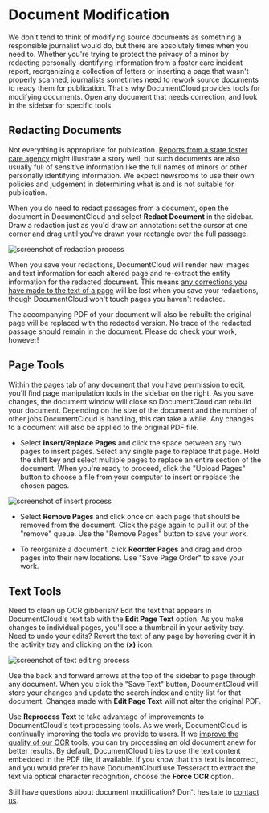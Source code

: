 # Document Modification

We don't tend to think of modifying source documents as something a responsible journalist would do, but there are absolutely times when you need to. Whether you're trying to protect the privacy of a minor by redacting personally identifying information from a foster care incident report, reorganizing a collection of letters or inserting a page that wasn't properly scanned, journalists sometimes need to rework source documents to ready them for publication. That's why DocumentCloud provides tools for modifying documents. Open any document that needs correction, and look in the sidebar for specific tools.

## <span id="redactions">Redacting Documents</span>

Not everything is appropriate for publication. [Reports from a state foster care agency](http://media.apps.chicagotribune.com/docs/ct-met-dcfs-letters.html) might illustrate a story well, but such documents are also usually full of sensitive information like the full names of minors or other personally identifying information. We expect newsrooms to use their own policies and judgement in determining what is and is not suitable for publication.

When you do need to redact passages from a document, open the document in DocumentCloud and select **Redact Document** in the sidebar. Draw a redaction just as you'd draw an annotation: set the cursor at one corner and drag until you've drawn your rectangle over the full passage.

<img alt="screenshot of redaction process" src="/images/help/redact.jpg" class="full_line" />

When you save your redactions, DocumentCloud will render new images and text information for each altered page and re-extract the entity information for the redacted document. This means [any corrections you have made to the text of a page](#texttools) will be lost when you save your redactions, though DocumentCloud won't touch pages you haven't redacted.

The accompanying PDF of your document will also be rebuilt: the original page will be replaced with the redacted version. No trace of the redacted passage should remain in the document. Please do check your work, however!

## <span id="pagetools">Page Tools</span>

Within the pages tab of any document that you have permission to edit, you'll find page manipulation tools in the sidebar on the right. As you save changes, the document window will close so DocumentCloud can rebuild your document. Depending on the size of the document and the number of other jobs DocumentCloud is handling, this can take a while. Any changes to a document will also be applied to the original PDF file.

 * Select **Insert/Replace Pages** and click the space between any two pages to insert pages. Select any single page to replace that page. Hold the shift key and select multiple pages to replace an entire section of the document. When you're ready to proceed, click the "Upload Pages" button to choose a file from your computer to insert or replace the chosen pages.

<img alt="screenshot of insert process" src="/images/help/insert.jpg" class="full_line" />

 * Select **Remove Pages** and click once on each page that should be removed from the document. Click the page again to pull it out of the "remove" queue. Use the "Remove Pages" button to save your work.

 * To reorganize a document, click **Reorder Pages** and drag and drop pages into their new locations. Use "Save Page Order" to save your work.

## <span id="texttools">Text Tools</span>

Need to clean up OCR gibberish? Edit the text that appears in DocumentCloud's text tab with the **Edit Page Text** option. As you make changes to individual pages, you'll see a thumbnail in your activity tray. Need to undo your edits? Revert the text of any page by hovering over it in the activity tray and clicking on the **(x)** icon.

<img alt="screenshot of text editing process" src="/images/help/text.jpg" class="full_line" />

Use the back and forward arrows at the top of the sidebar to page through any document. When you click the "Save Text" button, DocumentCloud will store your changes and update the search index and entity list for that document. Changes made with **Edit Page Text** will not alter the original PDF.

Use **Reprocess Text** to take advantage of improvements to DocumentCloud's text processing tools. As we work, DocumentCloud is continually improving the tools we provide to users. If we [improve the quality of our OCR][] tools, you can try processing an old document anew for better results. By default, DocumentCloud tries to use the text content embedded in the PDF file, if available. If you know that this text is incorrect, and you would prefer to have DocumentCloud use Tesseract to extract the text via optical character recognition, choose the **Force OCR** option.

Still have questions about document modification? Don't hesitate to [contact us][].


[improve the quality of our OCR]: https://blog.documentcloud.org/blog/2010/11/improving-the-quality-of-ocr/
[contact us]: javascript:dc.ui.Dialog.contact()
